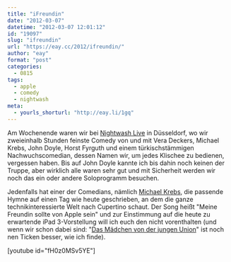 ```yaml
---
title: "iFreundin"
date: "2012-03-07"
datetime: "2012-03-07 12:01:12"
id: "19097"
slug: "ifreundin"
url: "https://eay.cc/2012/ifreundin/"
author: "eay"
format: "post"
categories:
  - 0815
tags:
  - apple
  - comedy
  - nightwash
meta:
  - yourls_shorturl: "http://eay.li/1gq"
---
```


Am Wochenende waren wir bei [Nightwash Live](http://www.nightwash.de/nightwash/live/index.html?list=live) in Düsseldorf, wo wir zweieinhalb Stunden feinste Comedy von und mit Vera Deckers, Michael Krebs, John Doyle, Horst Fyrguth und einem türkischstämmigen Nachwuchscomedian, dessen Namen wir, um jedes Klischee zu bedienen, vergessen haben. Bis auf John Doyle kannte ich bis dahin noch keinen der Truppe, aber wirklich alle waren sehr gut und mit Sicherheit werden wir noch das ein oder andere Soloprogramm besuchen.

Jedenfalls hat einer der Comedians, nämlich [Michael Krebs](http://www.michaelkrebs.de/), die passende Hymne auf einen Tag wie heute geschrieben, an dem die ganze technikinteressierte Welt nach Cupertino schaut. Der Song heißt "Meine Freundin sollte von Apple sein" und zur Einstimmung auf die heute zu erwartende iPad 3-Vorstellung will ich euch den nicht vorenthalten (und wenn wir schon dabei sind: "[Das Mädchen von der jungen Union](http://www.youtube.com/watch?v=mA4y3kNMb_k)" ist noch nen Ticken besser, wie ich finde).

\[youtube id="fH0z0MSv5YE"\]
